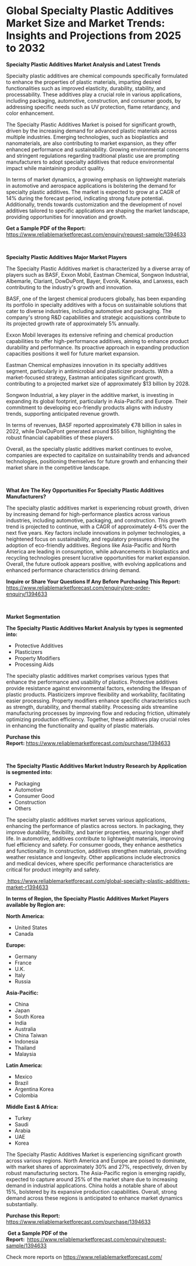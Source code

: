 <p><h1>Global Specialty Plastic Additives Market Size and Market Trends: Insights and Projections from 2025 to 2032</h1></p><p><strong>Specialty Plastic Additives Market Analysis and Latest Trends</strong></p>
<p><p>Specialty plastic additives are chemical compounds specifically formulated to enhance the properties of plastic materials, imparting desired functionalities such as improved elasticity, durability, stability, and processability. These additives play a crucial role in various applications, including packaging, automotive, construction, and consumer goods, by addressing specific needs such as UV protection, flame retardancy, and color enhancement.</p><p>The Specialty Plastic Additives Market is poised for significant growth, driven by the increasing demand for advanced plastic materials across multiple industries. Emerging technologies, such as bioplastics and nanomaterials, are also contributing to market expansion, as they offer enhanced performance and sustainability. Growing environmental concerns and stringent regulations regarding traditional plastic use are prompting manufacturers to adopt specialty additives that reduce environmental impact while maintaining product quality.</p><p>In terms of market dynamics, a growing emphasis on lightweight materials in automotive and aerospace applications is bolstering the demand for specialty plastic additives. The market is expected to grow at a CAGR of 14% during the forecast period, indicating strong future potential. Additionally, trends towards customization and the development of novel additives tailored to specific applications are shaping the market landscape, providing opportunities for innovation and growth.</p></p>
<p><strong>Get a Sample PDF of the Report:&nbsp;</strong> <a href="https://www.reliablemarketforecast.com/enquiry/request-sample/1394633?utm_campaign=3491&utm_medium=2&utm_source=Github&utm_content=ia&utm_term=22032025&utm_id=specialty-plastic-additives">https://www.reliablemarketforecast.com/enquiry/request-sample/1394633</a></p>
<p>&nbsp;</p>
<p><strong>Specialty Plastic Additives Major Market Players</strong></p>
<p><p>The Specialty Plastic Additives market is characterized by a diverse array of players such as BASF, Exxon Mobil, Eastman Chemical, Songwon Industrial, Albemarle, Clariant, DowDuPont, Bayer, Evonik, Kaneka, and Lanxess, each contributing to the industry's growth and innovation.</p><p>BASF, one of the largest chemical producers globally, has been expanding its portfolio in specialty additives with a focus on sustainable solutions that cater to diverse industries, including automotive and packaging. The company's strong R&D capabilities and strategic acquisitions contribute to its projected growth rate of approximately 5% annually.</p><p>Exxon Mobil leverages its extensive refining and chemical production capabilities to offer high-performance additives, aiming to enhance product durability and performance. Its proactive approach in expanding production capacities positions it well for future market expansion.</p><p>Eastman Chemical emphasizes innovation in its specialty additives segment, particularly in antimicrobial and plasticizer products. With a market-focused strategy, Eastman anticipates significant growth, contributing to a projected market size of approximately $13 billion by 2028.</p><p>Songwon Industrial, a key player in the additive market, is investing in expanding its global footprint, particularly in Asia-Pacific and Europe. Their commitment to developing eco-friendly products aligns with industry trends, supporting anticipated revenue growth.</p><p>In terms of revenues, BASF reported approximately €78 billion in sales in 2022, while DowDuPont generated around $55 billion, highlighting the robust financial capabilities of these players.</p><p>Overall, as the specialty plastic additives market continues to evolve, companies are expected to capitalize on sustainability trends and advanced technologies, positioning themselves for future growth and enhancing their market share in the competitive landscape.</p></p>
<p>&nbsp;</p>
<p><strong>What Are The Key Opportunities For Specialty Plastic Additives Manufacturers?</strong></p>
<p><p>The specialty plastic additives market is experiencing robust growth, driven by increasing demand for high-performance plastics across various industries, including automotive, packaging, and construction. This growth trend is projected to continue, with a CAGR of approximately 4-6% over the next five years. Key factors include innovations in polymer technologies, a heightened focus on sustainability, and regulatory pressures driving the adoption of eco-friendly additives. Regions like Asia-Pacific and North America are leading in consumption, while advancements in bioplastics and recycling technologies present lucrative opportunities for market expansion. Overall, the future outlook appears positive, with evolving applications and enhanced performance characteristics driving demand.</p></p>
<p><strong>Inquire or Share Your Questions If Any Before Purchasing This Report:</strong> <a href="https://www.reliablemarketforecast.com/enquiry/pre-order-enquiry/1394633?utm_campaign=3491&utm_medium=2&utm_source=Github&utm_content=ia&utm_term=22032025&utm_id=specialty-plastic-additives">https://www.reliablemarketforecast.com/enquiry/pre-order-enquiry/1394633</a></p>
<p>&nbsp;</p>
<p><strong>Market Segmentation</strong></p>
<p><strong>The Specialty Plastic Additives Market Analysis by types is segmented into:</strong></p>
<p><ul><li>Protective Additives</li><li>Plasticizers</li><li>Property Modifiers</li><li>Processing Aids</li></ul></p>
<p><p>The specialty plastic additives market comprises various types that enhance the performance and usability of plastics. Protective additives provide resistance against environmental factors, extending the lifespan of plastic products. Plasticizers improve flexibility and workability, facilitating easier processing. Property modifiers enhance specific characteristics such as strength, durability, and thermal stability. Processing aids streamline manufacturing processes by improving flow and reducing friction, ultimately optimizing production efficiency. Together, these additives play crucial roles in enhancing the functionality and quality of plastic materials.</p></p>
<p><strong>Purchase this Report:&nbsp;</strong><a href="https://www.reliablemarketforecast.com/purchase/1394633?utm_campaign=3491&utm_medium=2&utm_source=Github&utm_content=ia&utm_term=22032025&utm_id=specialty-plastic-additives">https://www.reliablemarketforecast.com/purchase/1394633</a></p>
<p>&nbsp;</p>
<p><strong>The Specialty Plastic Additives Market Industry Research by Application is segmented into:</strong></p>
<p><ul><li>Packaging</li><li>Automotive</li><li>Consumer Good</li><li>Construction</li><li>Others</li></ul></p>
<p><p>The specialty plastic additives market serves various applications, enhancing the performance of plastics across sectors. In packaging, they improve durability, flexibility, and barrier properties, ensuring longer shelf life. In automotive, additives contribute to lightweight materials, improving fuel efficiency and safety. For consumer goods, they enhance aesthetics and functionality. In construction, additives strengthen materials, providing weather resistance and longevity. Other applications include electronics and medical devices, where specific performance characteristics are critical for product integrity and safety.</p></p>
<p><a href="https://www.reliablemarketforecast.com/global-specialty-plastic-additives-market-r1394633?utm_campaign=3491&utm_medium=2&utm_source=Github&utm_content=ia&utm_term=22032025&utm_id=specialty-plastic-additives">&nbsp;https://www.reliablemarketforecast.com/global-specialty-plastic-additives-market-r1394633</a></p>
<p><strong>In terms of Region, the Specialty Plastic Additives Market Players available by Region are:</strong></p>
<p>
    <p> <strong> North America: </strong>
        <ul>
            <li>United States</li>
            <li>Canada</li>
        </ul>
        </p> 
    <p> <strong> Europe: </strong>
        <ul>
            <li>Germany</li>
            <li>France</li>
            <li>U.K.</li>
            <li>Italy</li>
            <li>Russia</li>
        </ul>
        </p> 
    <p> <strong> Asia-Pacific: </strong>
        <ul>
            <li>China</li>
            <li>Japan</li>
            <li>South Korea</li>
            <li>India</li>
            <li>Australia</li>
            <li>China Taiwan</li>
            <li>Indonesia</li>
            <li>Thailand</li>
            <li>Malaysia</li>
        </ul>
        </p> 
    <p> <strong> Latin America: </strong>
        <ul>
            <li>Mexico</li>
            <li>Brazil</li>
            <li>Argentina Korea</li>
            <li>Colombia</li>
        </ul>
        </p> 
    <p> <strong> Middle East & Africa: </strong>
        <ul>
            <li>Turkey</li>
            <li>Saudi</li>
            <li>Arabia</li>
            <li>UAE</li>
            <li>Korea</li>
        </ul>
    </p>
    </p>
<p><p>The Specialty Plastic Additives Market is experiencing significant growth across various regions. North America and Europe are poised to dominate, with market shares of approximately 30% and 27%, respectively, driven by robust manufacturing sectors. The Asia-Pacific region is emerging rapidly, expected to capture around 25% of the market share due to increasing demand in industrial applications. China holds a notable share of about 15%, bolstered by its expansive production capabilities. Overall, strong demand across these regions is anticipated to enhance market dynamics substantially.</p></p>
<p><strong>Purchase this Report: </strong><a href="https://www.reliablemarketforecast.com/purchase/1394633?utm_campaign=3491&utm_medium=2&utm_source=Github&utm_content=ia&utm_term=22032025&utm_id=specialty-plastic-additives">https://www.reliablemarketforecast.com/purchase/1394633</a></p>
<p>&nbsp;<strong>Get a Sample PDF of the Report:&nbsp;&nbsp;</strong><a href="https://www.reliablemarketforecast.com/enquiry/request-sample/1394633?utm_campaign=3491&utm_medium=2&utm_source=Github&utm_content=ia&utm_term=22032025&utm_id=specialty-plastic-additives">https://www.reliablemarketforecast.com/enquiry/request-sample/1394633</a></p>
<p><strong></strong></p>
<p>Check more reports on <a href="https://www.reliablemarketforecast.com/?utm_campaign=3491&utm_medium=2&utm_source=Github&utm_content=ia&utm_term=22032025&utm_id=specialty-plastic-additives">https://www.reliablemarketforecast.com/</a></p>